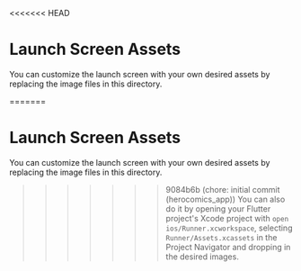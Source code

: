 <<<<<<< HEAD
# Launch Screen Assets

You can customize the launch screen with your own desired assets by replacing the image files in this directory.

=======
# Launch Screen Assets

You can customize the launch screen with your own desired assets by replacing the image files in this directory.

>>>>>>> 9084b6b (chore: initial commit (herocomics_app))
You can also do it by opening your Flutter project's Xcode project with `open ios/Runner.xcworkspace`, selecting `Runner/Assets.xcassets` in the Project Navigator and dropping in the desired images.